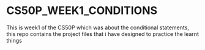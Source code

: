 # CS50P_WEEK1_CONDITIONS
This is week1 of the CS50P which was about the conditional statements, this repo contains the project files that i have designed to practice the learnt things  
